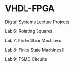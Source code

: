 # VHDL-FPGA

Digital Systems Lecture Projects

Lab 6: Rotating Squares

Lab 7: Finite State Machines

Lab 8: Finite State Machines II

Lab 9: FSMD Circuits
